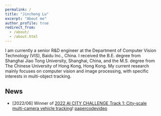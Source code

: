 ```yaml
---
permalink: /
title: "Jincheng Lu"
excerpt: "About me"
author_profile: true
redirect_from: 
  - /about/
  - /about.html
---
```


I am currently a senior R&D engineer at the Department of Computer Vision Technology (VIS), Baidu Inc., China. I received the B.E. degree from Shanghai Jiao Tong University, Shanghai, China, and the M.S. degree from The Chinese University of Hong Kong, Hong Kong. My current research mainly focuses on computer vision and image processing, with specific interests in multi-object tracking.

## News 
* \[2022/06\] Winner of [2022 AI CITY CHALLENGE Track 1: City-scale multi-camera vehicle tracking](https://www.aicitychallenge.org/2022-ai-city-challenge/)! [paper](https://openaccess.thecvf.com/content/CVPR2022W/AICity/papers/Yang_Box-Grained_Reranking_Matching_for_Multi-Camera_Multi-Target_Tracking_CVPRW_2022_paper.pdf)[code](https://github.com/Yejin0111/AICITY2022-Track1-MTMC)[video](https://drive.google.com/file/d/1WxGIHOpqV2VMVlnV_FlBkRj76EdEWC8Q/view?usp=sharing)
